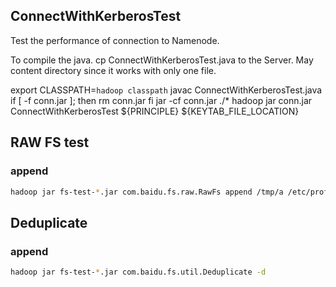 ## ConnectWithKerberosTest
Test the performance of connection to Namenode.

To compile the java.
cp ConnectWithKerberosTest.java to the Server. May content directory since it works with only one file.

export CLASSPATH=`hadoop classpath`
javac ConnectWithKerberosTest.java
if [ -f conn.jar ]; then
   rm conn.jar
fi
jar -cf conn.jar ./*
hadoop jar conn.jar ConnectWithKerberosTest ${PRINCIPLE} ${KEYTAB_FILE_LOCATION}

## RAW FS test
### append
```bash
hadoop jar fs-test-*.jar com.baidu.fs.raw.RawFs append /tmp/a /etc/profile

```

## Deduplicate
### append
```bash
hadoop jar fs-test-*.jar com.baidu.fs.util.Deduplicate -d 

```